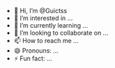 - 👋 Hi, I’m @Guictss
- 👀 I’m interested in ...
- 🌱 I’m currently learning ...
- 💞️ I’m looking to collaborate on ...
- 📫 How to reach me ...
- 😄 Pronouns: ...
- ⚡ Fun fact: ...

<!---
Guictss/Guictss is a ✨ special ✨ repository because its `README.md` (this file) appears on your GitHub profile.
You can click the Preview link to take a look at your changes.
--->
